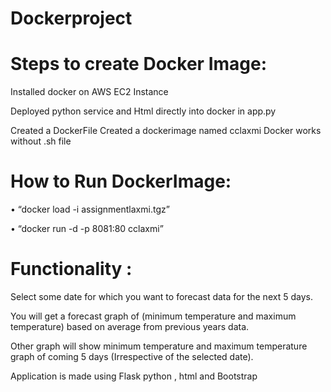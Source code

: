 # Dockerproject

# Steps to create Docker Image:

Installed docker on AWS EC2 Instance 

Deployed python service and Html directly into docker in app.py

Created a DockerFile
Created a dockerimage named cclaxmi
Docker works without .sh file

# How to Run DockerImage:


• “docker load -i assignmentlaxmi.tgz” 

• “docker run -d -p 8081:80 cclaxmi”

# Functionality :

Select some date for which you want to forecast data for the next 5 days.

You will get a forecast graph of (minimum temperature and maximum temperature) based on average from previous years data.

Other graph will show minimum temperature and maximum temperature graph of coming 5 days (Irrespective of the selected date).

Application is made using Flask python , html and Bootstrap